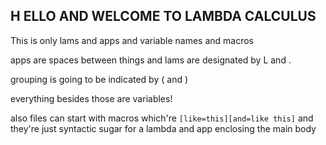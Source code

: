 ##  H ELLO AND WELCOME TO LAMBDA CALCULUS

This is only lams and apps and variable names and macros

apps are spaces between things
and lams are designated by L and .

grouping is going to be indicated by ( and )

everything besides those are variables!

also files can start with macros which're
``[like=this][and=like this]``
and they're just syntactic sugar for a lambda and app enclosing the main body
